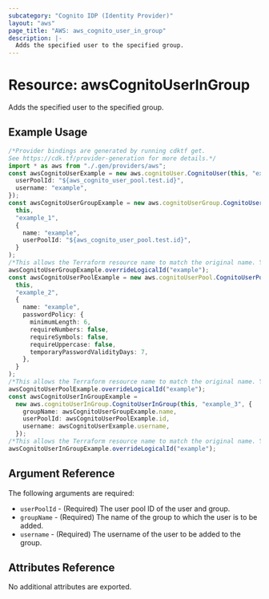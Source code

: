 ```yaml
---
subcategory: "Cognito IDP (Identity Provider)"
layout: "aws"
page_title: "AWS: aws_cognito_user_in_group"
description: |-
  Adds the specified user to the specified group.
---
```


# Resource: awsCognitoUserInGroup

Adds the specified user to the specified group.

## Example Usage

```typescript
/*Provider bindings are generated by running cdktf get.
See https://cdk.tf/provider-generation for more details.*/
import * as aws from "./.gen/providers/aws";
const awsCognitoUserExample = new aws.cognitoUser.CognitoUser(this, "example", {
  userPoolId: "${aws_cognito_user_pool.test.id}",
  username: "example",
});
const awsCognitoUserGroupExample = new aws.cognitoUserGroup.CognitoUserGroup(
  this,
  "example_1",
  {
    name: "example",
    userPoolId: "${aws_cognito_user_pool.test.id}",
  }
);
/*This allows the Terraform resource name to match the original name. You can remove the call if you don't need them to match.*/
awsCognitoUserGroupExample.overrideLogicalId("example");
const awsCognitoUserPoolExample = new aws.cognitoUserPool.CognitoUserPool(
  this,
  "example_2",
  {
    name: "example",
    passwordPolicy: {
      minimumLength: 6,
      requireNumbers: false,
      requireSymbols: false,
      requireUppercase: false,
      temporaryPasswordValidityDays: 7,
    },
  }
);
/*This allows the Terraform resource name to match the original name. You can remove the call if you don't need them to match.*/
awsCognitoUserPoolExample.overrideLogicalId("example");
const awsCognitoUserInGroupExample =
  new aws.cognitoUserInGroup.CognitoUserInGroup(this, "example_3", {
    groupName: awsCognitoUserGroupExample.name,
    userPoolId: awsCognitoUserPoolExample.id,
    username: awsCognitoUserExample.username,
  });
/*This allows the Terraform resource name to match the original name. You can remove the call if you don't need them to match.*/
awsCognitoUserInGroupExample.overrideLogicalId("example");

```

## Argument Reference

The following arguments are required:

* `userPoolId` - (Required) The user pool ID of the user and group.
* `groupName` - (Required) The name of the group to which the user is to be added.
* `username` - (Required) The username of the user to be added to the group.

## Attributes Reference

No additional attributes are exported.
